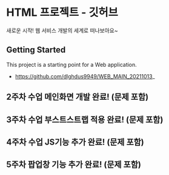 # HTML 프로젝트 - 깃허브
새로운 시작! 웹 서비스 개발의 세계로 떠나보아요~
## Getting Started
This project is a starting point for a Web application.
- https://github.com/dlghdus9949/WEB_MAIN_20211013_
## 2주차 수업 메인화면 개발 완료! (문제 포함)
## 3주차 수업 부스트스트랩 적용 완료! (문제 포함)
## 4주차 수업 JS기능 추가 완료! (문제 포함)
## 5주차 팝업창 기능 추가 완료! (문제 포함)